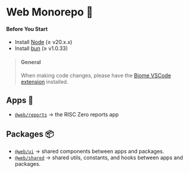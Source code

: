 # Web Monorepo 🌳

#### Before You Start

- Install [Node](https://nodejs.org/en) (≥ v20.x.x)
- Install [bun](https://bun.sh/) (≥ v1.0.33)

> #### General
>
> When making code changes, please have the [Biome VSCode extension](https://marketplace.visualstudio.com/items?itemName=biomejs.biome) installed.

## Apps 👾

- [`@web/reports`](./apps/management) → the RISC Zero reports app

## Packages 📦

- [`@web/ui`](./packages/ui) → shared components between apps and packages.
- [`@web/shared`](./packages/utils) → shared utils, constants, and hooks between apps and packages.
